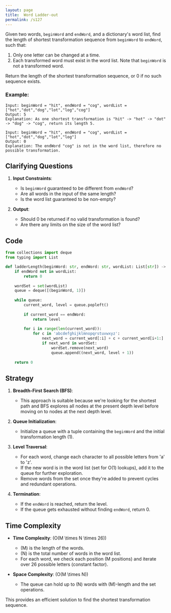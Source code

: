 ```yaml
---
layout: page
title:  Word Ladder-out
permalink: /s127
---
```


Given two words, `beginWord` and `endWord`, and a dictionary's word list, find the length of shortest transformation sequence from `beginWord` to `endWord`, such that:

1. Only one letter can be changed at a time.
2. Each transformed word must exist in the word list. Note that `beginWord` is not a transformed word.

Return the length of the shortest transformation sequence, or 0 if no such sequence exists.

### Example:
```
Input: beginWord = "hit", endWord = "cog", wordList = ["hot","dot","dog","lot","log","cog"]
Output: 5
Explanation: As one shortest transformation is "hit" -> "hot" -> "dot" -> "dog" -> "cog", return its length 5.

Input: beginWord = "hit", endWord = "cog", wordList = ["hot","dot","dog","lot","log"]
Output: 0
Explanation: The endWord "cog" is not in the word list, therefore no possible transformation.
```

## Clarifying Questions

1. **Input Constraints**:
    - Is `beginWord` guaranteed to be different from `endWord`?
    - Are all words in the input of the same length?
    - Is the word list guaranteed to be non-empty?

2. **Output**:
    - Should 0 be returned if no valid transformation is found?
    - Are there any limits on the size of the word list?

## Code

```python
from collections import deque
from typing import List

def ladderLength(beginWord: str, endWord: str, wordList: List[str]) -> int:
    if endWord not in wordList:
        return 0
    
    wordSet = set(wordList)
    queue = deque([(beginWord, 1)])
    
    while queue:
        current_word, level = queue.popleft()
        
        if current_word == endWord:
            return level
        
        for i in range(len(current_word)):
            for c in 'abcdefghijklmnopqrstuvwxyz':
                next_word = current_word[:i] + c + current_word[i+1:]
                if next_word in wordSet:
                    wordSet.remove(next_word)
                    queue.append((next_word, level + 1))
                    
    return 0
```

## Strategy

1. **Breadth-First Search (BFS)**: 
    - This approach is suitable because we're looking for the shortest path and BFS explores all nodes at the present depth level before moving on to nodes at the next depth level.
    
2. **Queue Initialization**:
    - Initialize a queue with a tuple containing the `beginWord` and the initial transformation length (1).

3. **Level Traversal**:
    - For each word, change each character to all possible letters from 'a' to 'z'.
    - If the new word is in the word list (set for O(1) lookups), add it to the queue for further exploration.
    - Remove words from the set once they're added to prevent cycles and redundant operations.
  
4. **Termination**:
    - If the `endWord` is reached, return the level.
    - If the queue gets exhausted without finding `endWord`, return 0.

## Time Complexity

- **Time Complexity**: \(O(M \times N \times 26)\)
    - \(M\) is the length of the words.
    - \(N\) is the total number of words in the word list.
    - For each word, we check each position (M positions) and iterate over 26 possible letters (constant factor).

- **Space Complexity**: \(O(M \times N)\)
    - The queue can hold up to \(N\) words with \(M\)-length and the set operations.

This provides an efficient solution to find the shortest transformation sequence.